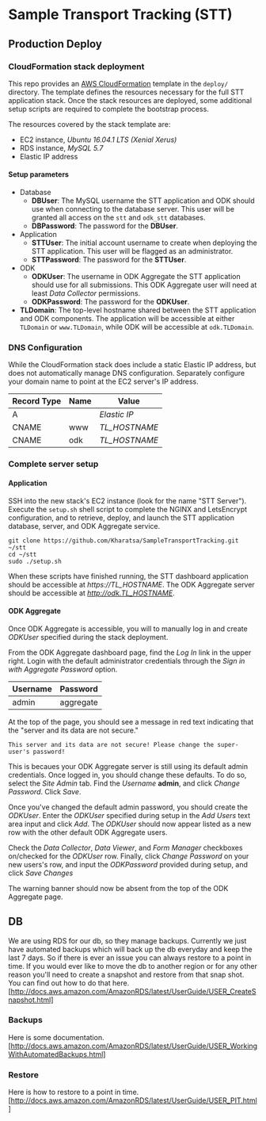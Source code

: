 # Sample Transport Tracking (STT)

## Production Deploy

### CloudFormation stack deployment
This repo provides an [AWS CloudFormation](https://aws.amazon.com/cloudformation/) 
template in the `deploy/` directory. The template defines the resources
necessary for the full STT application stack. Once the stack resources are
deployed, some additional setup scripts are required to complete the
bootstrap process.

The resources covered by the stack template are:
* EC2 instance, *Ubuntu 16.04.1 LTS (Xenial Xerus)*
* RDS instance, *MySQL 5.7*
* Elastic IP address

#### Setup parameters

* Database
    * **DBUser**: The MySQL username the STT application and ODK should use
      when connecting to the database server. This user will be granted all
      access on the `stt` and `odk_stt` databases.
    * **DBPassword**: The password for the **DBUser**.
* Application
    * **STTUser**: The initial account username to create when deploying the
      STT application. This user will be flagged as an administrator.
    * **STTPassword**: The password for the **STTUser**.
* ODK
    * **ODKUser**: The username in ODK Aggregate the STT application should use
      for all submissions. This ODK Aggregate user will need at least *Data
        Collector* permissions.
    * **ODKPassword**: The password for the **ODKUser**.
* **TLDomain**: The top-level hostname shared between the STT application and
  ODK components. The application will be accessible at either `TLDomain` or
  `www.TLDomain`, while ODK will be accessible at `odk.TLDomain`.

### DNS Configuration

While the CloudFormation stack does include a static Elastic IP address, but 
does not automatically manage DNS configuration. Separately configure your
domain name to point at the EC2 server's IP address.

| Record Type | Name          | Value         | 
| ----------- | ------------- | ------------- |
| A           |               | *Elastic IP*  |
| CNAME       | www           | *TL_HOSTNAME* |
| CNAME       | odk           | *TL_HOSTNAME* |


### Complete server setup
#### Application

SSH into the new stack's EC2 instance (look for the name "STT Server"). Execute
the `setup.sh` shell script to complete the NGINX and LetsEncrypt
configuration, and to retrieve, deploy, and launch the STT application
database, server, and ODK Aggregate service.

    git clone https://github.com/Kharatsa/SampleTransportTracking.git ~/stt
    cd ~/stt
    sudo ./setup.sh

When these scripts have finished running, the STT dashboard application should
be accessible at *https://TL_HOSTNAME*. The ODK Aggregate server should be
accessible at *http://odk.TL_HOSTNAME*.

#### ODK Aggregate
Once ODK Aggregate is accessible, you will to manually log in and create
*ODKUser* specified during the stack deployment.

From the ODK Aggregate dashboard page, find the *Log In* link in the upper
right. Login with the default administrator credentials through the *Sign in
with Aggregate Password* option.

| Username  | Password  |
| --------- | --------- |
| admin     | aggregate |

At the top of the page, you should see a message in red text indicating that
the "server and its data are not secure." 

```
This server and its data are not secure! Please change the super-user's password!
```

This is becaues your ODK Aggregate server is still using its default admin
credentials. Once logged in, you should change these defaults. To do so,
select the *Site Admin* tab. Find the *Username* **admin**, and click
*Change Password*. Click *Save*.

Once you've changed the default admin password, you should create the
*ODKUser*. Enter the *ODKUser* specified during setup in the *Add Users* text
area input and click *Add*. The *ODKUser* should now appear listed as a new
row with the other default ODK Aggregate users.

Check the *Data Collector*, *Data Viewer*, and *Form Manager* checkboxes
on/checked for the *ODKUser* row. Finally, click *Change Password* on your new
users's row, and input the *ODKPassword* provided during setup, and click *Save
Changes*

The warning banner should now be absent from the top of the ODK Aggregate page.

## DB
We are using RDS for our db, so they manage backups.  Currently we just have automated backups which will back up the db everyday and keep the last 7 days.  So if there is ever an issue you can always restore to a point in time.  If you would ever like to move the db to another region or for any other reason you'll need to create a snapshot and restore from that snap shot.  You can find out how to do that here.[http://docs.aws.amazon.com/AmazonRDS/latest/UserGuide/USER_CreateSnapshot.html]

### Backups
Here is some documentation.  [http://docs.aws.amazon.com/AmazonRDS/latest/UserGuide/USER_WorkingWithAutomatedBackups.html]

### Restore
Here is how to restore to a point in time.
[http://docs.aws.amazon.com/AmazonRDS/latest/UserGuide/USER_PIT.html]
